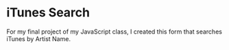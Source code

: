 # iTunes Search
For my final project of my JavaScript class, I created this form that searches iTunes by Artist Name.
